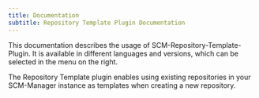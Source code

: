 ```yaml
---
title: Documentation
subtitle: Repository Template Plugin Documentation
---
```

This documentation describes the usage of SCM-Repository-Template-Plugin. It is available in different languages and versions, which can be selected in the menu on the right.

The Repository Template plugin enables using existing repositories in your SCM-Manager instance as templates when creating a new repository. 

